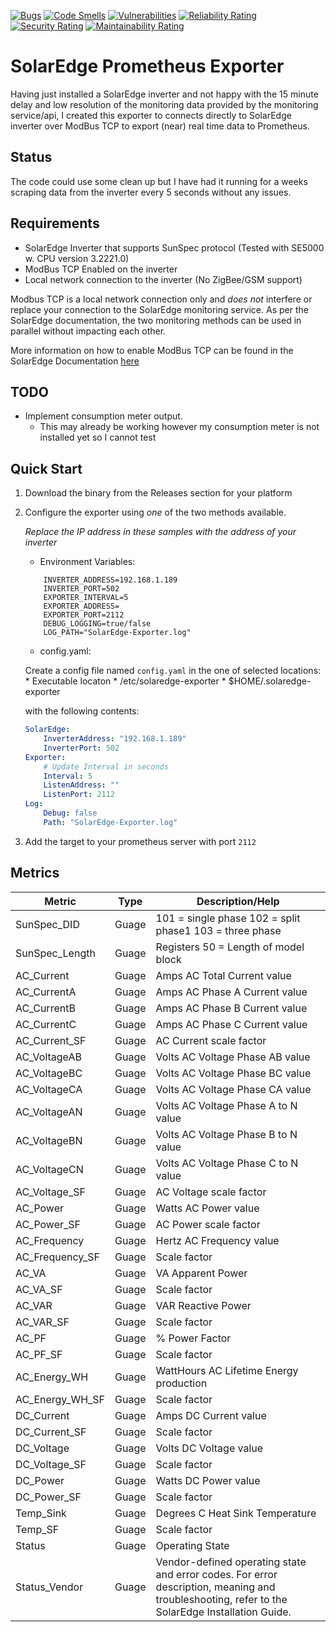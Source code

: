 [![Bugs](https://sonarcloud.io/api/project_badges/measure?project=dave92082_SolarEdge-Exporter&metric=bugs)](https://sonarcloud.io/dashboard?id=dave92082_SolarEdge-Exporter)
[![Code Smells](https://sonarcloud.io/api/project_badges/measure?project=dave92082_SolarEdge-Exporter&metric=code_smells)](https://sonarcloud.io/dashboard?id=dave92082_SolarEdge-Exporter)
[![Vulnerabilities](https://sonarcloud.io/api/project_badges/measure?project=dave92082_SolarEdge-Exporter&metric=vulnerabilities)](https://sonarcloud.io/dashboard?id=dave92082_SolarEdge-Exporter)
[![Reliability Rating](https://sonarcloud.io/api/project_badges/measure?project=dave92082_SolarEdge-Exporter&metric=reliability_rating)](https://sonarcloud.io/dashboard?id=dave92082_SolarEdge-Exporter)
[![Security Rating](https://sonarcloud.io/api/project_badges/measure?project=dave92082_SolarEdge-Exporter&metric=security_rating)](https://sonarcloud.io/dashboard?id=dave92082_SolarEdge-Exporter)
[![Maintainability Rating](https://sonarcloud.io/api/project_badges/measure?project=dave92082_SolarEdge-Exporter&metric=sqale_rating)](https://sonarcloud.io/dashboard?id=dave92082_SolarEdge-Exporter)

# SolarEdge Prometheus Exporter

Having just installed a SolarEdge inverter and not happy with the 15 minute delay and low resolution of the monitoring data
provided by the monitoring service/api, I created this exporter to connects directly to SolarEdge inverter over ModBus TCP 
to export (near) real time data to Prometheus.

## Status
The code could use some clean up but I have had it running for a weeks scraping data from the inverter every 5 seconds without any issues.

## Requirements
* SolarEdge Inverter that supports SunSpec protocol (Tested with SE5000 w. CPU version 3.2221.0)
* ModBus TCP Enabled on the inverter
* Local network connection to the inverter (No ZigBee/GSM support)

Modbus TCP is a local network connection only and *does not* interfere or replace your connection to the SolarEdge monitoring 
service. As per the SolarEdge documentation, the two monitoring methods can be used in parallel without impacting each other.

More information on how to enable ModBus TCP can be found in the SolarEdge Documentation [here](https://www.solaredge.com/sites/default/files/sunspec-implementation-technical-note.pdf)

## TODO
* Implement consumption meter output.
	* This may already be working however my consumption meter is not installed yet so I cannot test

## Quick Start

1. Download the binary from the Releases section for your platform
2. Configure the exporter using *one* of the two methods available.
	
	*Replace the IP address in these samples with the address of your inverter*
	* Environment Variables:
	``` 
		INVERTER_ADDRESS=192.168.1.189
        INVERTER_PORT=502
		EXPORTER_INTERVAL=5
        EXPORTER_ADDRESS=
        EXPORTER_PORT=2112
        DEBUG_LOGGING=true/false
        LOG_PATH="SolarEdge-Exporter.log"
	``` 
	* config.yaml:
    
	Create a config file named `config.yaml` in the one of selected locations:
        * Executable locaton
        * /etc/solaredge-exporter
        * $HOME/.solaredge-exporter
    
    with the following contents:
	```yaml
	SolarEdge:
        InverterAddress: "192.168.1.189"
        InverterPort: 502
    Exporter:
        # Update Interval in seconds
        Interval: 5
        ListenAddress: ""
        ListenPort: 2112
    Log:
        Debug: false
        Path: "SolarEdge-Exporter.log"	
	```
3. Add the target to your prometheus server with port `2112`

## Metrics

|		Metric	 	 |	 Type	 |	Description/Help																																	 |
|--------------------|-----------|-------------------------------------------------------------------------------------------------------------------------------------------------------|
|SunSpec_DID     	 | 	 Guage 	 | 	 101 = single phase 102 = split phase1 103 = three phase                                                                                        	 |
|SunSpec_Length  	 | 	 Guage 	 | 	 Registers 50 = Length of model block                                                                                                           	 |
|AC_Current      	 | 	 Guage 	 | 	 Amps AC Total Current value                                                                                                                    	 |
|AC_CurrentA     	 | 	 Guage 	 | 	 Amps AC Phase A Current value                                                                                                                  	 |
|AC_CurrentB     	 | 	 Guage 	 | 	 Amps AC Phase B Current value                                                                                                                  	 |
|AC_CurrentC     	 | 	 Guage 	 | 	 Amps AC Phase C Current value                                                                                                                  	 |
|AC_Current_SF   	 | 	 Guage 	 | 	 AC Current scale factor                                                                                                                        	 |
|AC_VoltageAB    	 | 	 Guage 	 | 	 Volts AC Voltage Phase AB value                                                                                                                	 |
|AC_VoltageBC    	 | 	 Guage 	 | 	 Volts AC Voltage Phase BC value                                                                                                                	 |
|AC_VoltageCA    	 | 	 Guage 	 | 	 Volts AC Voltage Phase CA value                                                                                                                	 |
|AC_VoltageAN    	 | 	 Guage 	 | 	 Volts AC Voltage Phase A to N value                                                                                                            	 |
|AC_VoltageBN    	 | 	 Guage 	 | 	 Volts AC Voltage Phase B to N value                                                                                                            	 |
|AC_VoltageCN    	 | 	 Guage 	 | 	 Volts AC Voltage Phase C to N value                                                                                                            	 |
|AC_Voltage_SF   	 | 	 Guage 	 | 	 AC Voltage scale factor                                                                                                                        	 |
|AC_Power        	 | 	 Guage 	 | 	 Watts AC Power value                                                                                                                           	 |
|AC_Power_SF     	 | 	 Guage 	 | 	 AC Power scale factor                                                                                                                          	 |
|AC_Frequency    	 | 	 Guage 	 | 	 Hertz AC Frequency value                                                                                                                       	 |
|AC_Frequency_SF 	 | 	 Guage 	 | 	 Scale factor                                                                                                                                   	 |
|AC_VA           	 | 	 Guage 	 | 	 VA Apparent Power                                                                                                                              	 |
|AC_VA_SF        	 | 	 Guage 	 | 	 Scale factor                                                                                                                                   	 |
|AC_VAR          	 | 	 Guage 	 | 	 VAR Reactive Power                                                                                                                             	 |
|AC_VAR_SF       	 | 	 Guage 	 | 	 Scale factor                                                                                                                                   	 |
|AC_PF           	 | 	 Guage 	 | 	 % Power Factor                                                                                                                                 	 |
|AC_PF_SF        	 | 	 Guage 	 | 	 Scale factor                                                                                                                                   	 |
|AC_Energy_WH    	 | 	 Guage 	 | 	 WattHours AC Lifetime Energy production                                                                                                        	 |
|AC_Energy_WH_SF 	 | 	 Guage 	 | 	 Scale factor                                                                                                                                   	 |
|DC_Current      	 | 	 Guage 	 | 	 Amps DC Current value                                                                                                                          	 |
|DC_Current_SF   	 | 	 Guage 	 | 	 Scale factor                                                                                                                                   	 |
|DC_Voltage      	 | 	 Guage 	 | 	 Volts DC Voltage value                                                                                                                         	 |
|DC_Voltage_SF   	 | 	 Guage 	 | 	 Scale factor                                                                                                                                   	 |
|DC_Power        	 | 	 Guage 	 | 	 Watts DC Power value                                                                                                                           	 |
|DC_Power_SF     	 | 	 Guage 	 | 	 Scale factor                                                                                                                                   	 |
|Temp_Sink       	 | 	 Guage 	 | 	 Degrees C Heat Sink Temperature                                                                                                                	 |
|Temp_SF         	 | 	 Guage 	 | 	 Scale factor                                                                                                                                   	 |
|Status          	 | 	 Guage 	 | 	 Operating State                                                                                                                                	 |
|Status_Vendor   	 | 	 Guage 	 | 	 Vendor-defined operating state and error codes. For error description, meaning and troubleshooting, refer to the SolarEdge Installation Guide. 	 |

